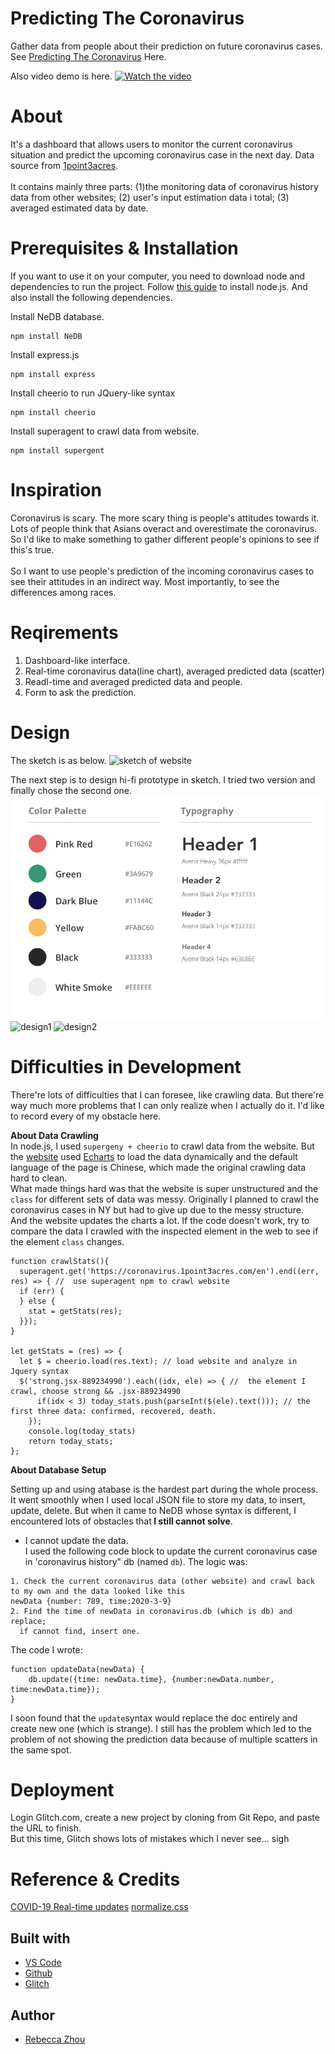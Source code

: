 # Predicting The Coronavirus

Gather data from people about their prediction on future coronavirus cases. 
See [Predicting The Coronavirus](https://rebeccazhou666-dwd-hw4.glitch.me/) Here.

Also video demo is here.
[![Watch the video](pictures/design2.png)](https://youtu.be/pN4CCRj_4L8)

# About
It's a dashboard that allows users to monitor the current coronavirus situation and predict the upcoming coronavirus case in the next day. Data source from [1point3acres](https://coronavirus.1point3acres.com/en).
<br /><br />
It contains mainly three parts: (1)the monitoring data of coronavirus history data from other websites; (2) user's input estimation data i total; (3) averaged estimated data by date.


# Prerequisites & Installation
If you want to use it on your computer, you need to download node and dependencies to run the project. Follow [this guide](https://github.com/itp-dwd/2020-spring/blob/master/guides/installing-nodejs.md) to install node.js. And also install the following dependencies.<br />

Install NeDB database.
~~~ 
npm install NeDB
~~~
Install express.js
~~~ 
npm install express
~~~
Install cheerio to run JQuery-like syntax
~~~ 
npm install cheerio
~~~
Install superagent to crawl data from website.
~~~ 
npm install supergent
~~~

# Inspiration

Coronavirus is scary. The more scary thing is people's attitudes towards it. Lots of people think that Asians overact and overestimate the coronavirus. So I'd like to make something to gather different people's opinions to see if this's true.<br /><br />
So I want to use people's prediction of the incoming coronavirus cases to see their attitudes in an indirect way. Most importantly, to see the differences among races.

# Reqirements
1. Dashboard-like interface.
2. Real-time coronavirus data(line chart), averaged predicted data (scatter)
3. Readl-time and averaged predicted data and people. 
4. Form to ask the prediction.

# Design
The sketch is as below.
![sketch of website](pictures/sketch.png)

The next step is to design hi-fi prototype in sketch. I tried two version and finally chose the second one.
![color palette](pictures/color.png)
![design1](pictures/design1.png)
![design2](pictures/design2.png)

# Difficulties in Development
There're lots of difficulties that I can foresee, like crawling data. But there're way much more problems that I can only realize when I actually do it. I'd like to record every of my obstacle here.

<strong>About Data Crawling</strong><br />
In node.js, I used ```supergeny + cheerio``` to crawl data from the website. But the [website](https://coronavirus.1point3acres.com/en) used [Echarts](https://www.echartsjs.com/en/index.html) to load the data dynamically and the default language of the page is Chinese, which made the original crawling data hard to clean. 
<br />What made things hard was that the website is super unstructured and the ``` class ``` for different sets of data was messy. Originally I planned to crawl the coronavirus cases in NY but had to give up due to the messy structure. 
<br />And the website updates the charts a lot. If the code doesn't work, try to compare the data I crawled with the inspected element in the web to see if the element ``` class ``` changes.
~~~
function crawlStats(){ 
  superagent.get('https://coronavirus.1point3acres.com/en').end((err, res) => { //  use superagent npm to crawl website
  if (err) {
  } else { 
    stat = getStats(res); 
  }});
}

let getStats = (res) => {  
  let $ = cheerio.load(res.text); // load website and analyze in Jquery syntax
  $('strong.jsx-889234990').each((idx, ele) => { //  the element I crawl, choose strong && .jsx-889234990 
      if(idx < 3) today_stats.push(parseInt($(ele).text())); // the first three data: confirmed, recovered, death.
    });
    console.log(today_stats)
    return today_stats;
};
~~~
<strong>About Database Setup</strong><br />

Setting up and using atabase is the hardest part during the whole process. It went smoothly when I used local JSON file to store my data, to insert, update, delete. But when it came to NeDB whose syntax is different, I encountered lots of obstacles that<strong> I still cannot solve</strong>.<br />
- I cannot update the data.  <br />
I used the following code block to update the current coronavirus case in 'coronavirus history" db (named ```db```). The logic was:
~~~
1. Check the current coronavirus data (other website) and crawl back to my own and the data looked like this 
newData {number: 789, time:2020-3-9}
2. Find the time of newData in coronavirus.db (which is db) and replace;
  if cannot find, insert one.
~~~
The code I wrote:
~~~
function updateData(newData) {
    db.update({time: newData.time}, {number:newData.number, time:newData.time});
}
~~~
I soon found that the ```update```syntax would replace the doc entirely and create new one (which is strange). I still has the problem which led to the problem of not showing the prediction data because of multiple scatters in the same spot. 

# Deployment

Login Glitch.com, create a new project by cloning from Git Repo, and paste the URL to finish.<br />
But this time, Glitch shows lots of mistakes which I never see... sigh<br />


# Reference & Credits
[COVID-19 Real-time updates](https://coronavirus.1point3acres.com/en)
[normalize.css](https://necolas.github.io/normalize.css/)

## Built with

* [VS Code](https://code.visualstudio.com/)
* [Github](https://github.com)
* [Glitch](https://glitch.com/)

## Author

* [Rebecca Zhou](https://rebeccazhou.net) 
